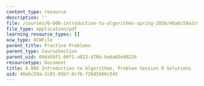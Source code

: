 ```yaml
---
content_type: resource
description: ''
file: /courses/6-006-introduction-to-algorithms-spring-2020/40a6c59a2c0395b70cfbf26d5666c545_MIT6_006S20_prob9sol.pdf
file_type: application/pdf
learning_resource_types: []
ocw_type: OCWFile
parent_title: Practice Problems
parent_type: CourseSection
parent_uid: 60da50f1-00f1-a813-476b-6e6a65e98226
resourcetype: Document
title: 6.006 Introduction to Algorithms, Problem Session 9 Solutions
uid: 40a6c59a-2c03-95b7-0cfb-f26d5666c545
---
```

